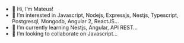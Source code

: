- 👋 Hi, I’m Mateus!
- 👀 I’m interested in Javascript, Nodejs, Expressjs, Nestjs, Typescript, Postgresql, Mongodb, Angular 2, ReactJS...
- 🌱 I’m currently learning Nestjs, Angular, API REST...
- 💞️ I’m looking to collaborate on Javascript...

<!--- - 📫 How to reach me ... --->

<!---
MateusSilva0101/MateusSilva0101 is a ✨ special ✨ repository because its `README.md` (this file) appears on your GitHub profile.
You can click the Preview link to take a look at your changes.
--->
